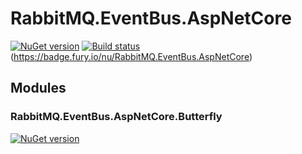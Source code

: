 # RabbitMQ.EventBus.AspNetCore
[![NuGet version](https://badge.fury.io/nu/RabbitMQ.EventBus.AspNetCore.svg)](https://badge.fury.io/nu/RabbitMQ.EventBus.AspNetCore)
[![Build status](https://ci.appveyor.com/api/projects/status/i4ihb5lhirj5l932?svg=true)](https://badge.fury.io/nu/RabbitMQ.EventBus.AspNetCore)(https://badge.fury.io/nu/RabbitMQ.EventBus.AspNetCore)

## Modules
### RabbitMQ.EventBus.AspNetCore.Butterfly
[![NuGet version](https://badge.fury.io/nu/RabbitMQ.EventBus.AspNetCore.Butterfly.svg)](https://badge.fury.io/nu/RabbitMQ.EventBus.AspNetCore.Butterfly)
